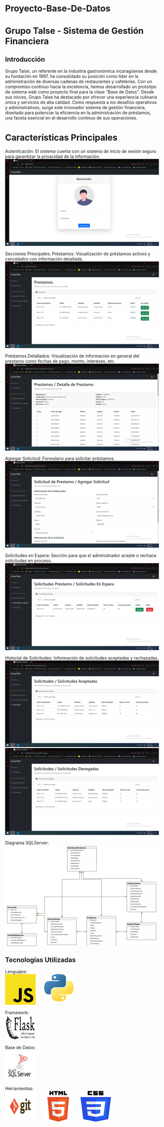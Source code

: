 # Proyecto-Base-De-Datos
# Grupo Talse - Sistema de Gestión Financiera
## Introducción
Grupo Talse, un referente en la industria gastronómica nicaragüense desde su fundación en 1997, ha consolidado su posición como líder en la administración de diversas cadenas de restaurantes y cafeterías. Con un compromiso continuo hacia la excelencia, hemos desarrollado un prototipo de sistema web como proyecto final para la clase "Base de Datos".
Desde sus inicios, Grupo Talse ha destacado por ofrecer una experiencia culinaria única y servicios de alta calidad. Como respuesta a los desafíos operativos y administrativos, surge este innovador sistema de gestión financiera, diseñado para potenciar la eficiencia en la administración de préstamos, una faceta esencial en el desarrollo continuo de sus operaciones.

# Características Principales
Autenticación: El sistema cuenta con un sistema de inicio de sesión seguro para garantizar la privacidad de la información.
![Login](screenshots/Login.png)

Secciones Principales:
Préstamos: Visualización de préstamos activos y cancelados con información detallada.
![Préstamos](screenshots/Prestamos.png)

Préstamos Detallados:  Visualización de informacion en general del prestamo como fechas de pago, monto, intereses, etc. 
![PréstamoDetallado](screenshots/DetallesPrestamo.png)

Agregar Solicitud: Formulario para solicitar préstamos.
![AgregarPréstamos](screenshots/SolicitudDePrestamo.png)

Solicitudes en Espera: Sección para que el administrador acepte o rechace solicitudes en proceso.
![PréstamosEnEspera](screenshots/SolicitudesEnEspera.png)

Historial de Solicitudes: Información de solicitudes aceptadas y rechazadas.
![PréstamosAceptamos](screenshots/SolicitudesAceptadas.png)
![PréstamosDenegados](screenshots/SolicitudesDenegadas.png)

Diagrama SQLServer:
![Captura](screenshots/captura.png)

## Tecnologías Utilizadas
Lenguajes:<br />
<img src="screenshots/js.png" width="100" height="100"> &nbsp;&nbsp;&nbsp;&nbsp;&nbsp;
<img src="screenshots/python.png" width="100" height="100"><br />

Framework:<br />
<img src="screenshots/flask.png" width="100" height="80"><br />

Base de Datos:<br />
<img src="screenshots/SQLServer.png" width="100" height="100"><br />

Herramientas: <br />
<img src="screenshots/git.png" width="100" height="100">&nbsp;&nbsp;&nbsp;&nbsp;&nbsp;
<img src="screenshots/html.png" width="100" height="100">&nbsp;&nbsp;&nbsp;&nbsp;&nbsp;
<img src="screenshots/css.png" width="100" height="100">
